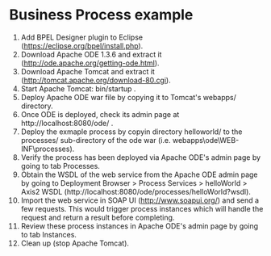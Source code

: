# Business Process example

1. Add BPEL Designer plugin to Eclipse (https://eclipse.org/bpel/install.php).
2. Download Apache ODE 1.3.6 and extract it (http://ode.apache.org/getting-ode.html).
3. Download Apache Tomcat and extract it (http://tomcat.apache.org/download-80.cgi).
4. Start Apache Tomcat: bin/startup .
5. Deploy Apache ODE war file by copying it to Tomcat's webapps/ directory.
6. Once ODE is deployed, check its admin page at http://localhost:8080/ode/ .
7. Deploy the exmaple process by copyin directory helloworld/ to the processes/ sub-directory of the ode war (i.e. webapps\ode\WEB-INF\processes).
8. Verify the process has been deployed via Apache ODE's admin page by going to tab Processes.
9. Obtain the WSDL of the web service from the Apache ODE admin page by going to Deployment Browser > Process Services > helloWorld > Axis2 WSDL (http://localhost:8080/ode/processes/helloWorld?wsdl).
10. Import the web service in SOAP UI (http://www.soapui.org/) and send a few requests. This would trigger process instances which will handle the request and return a result before completing.
11. Review these process instances in Apache ODE's admin page by going to tab Instances.
12. Clean up (stop Apache Tomcat).